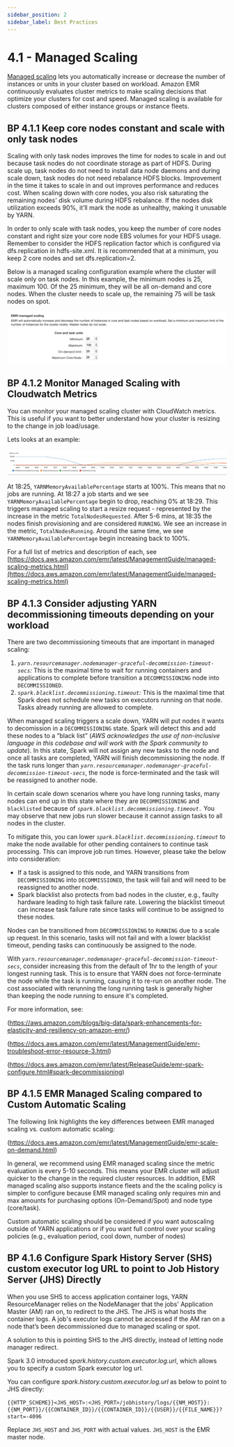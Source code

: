 ```yaml
---
sidebar_position: 2
sidebar_label: Best Practices
---
```


# 4.1 - Managed Scaling

[Managed scaling](https://docs.aws.amazon.com/emr/latest/ManagementGuide/emr-managed-scaling.html) lets you automatically increase or decrease the number of instances or units in your cluster based on workload. Amazon EMR continuously evaluates cluster metrics to make scaling decisions that optimize your clusters for cost and speed. Managed scaling is available for clusters composed of either instance groups or instance fleets.

## BP 4.1.1 Keep core nodes constant and scale with only task nodes

Scaling with only task nodes improves the time for nodes to scale in and out because task nodes do not coordinate storage as part of HDFS. During scale up, task nodes do not need to install data node daemons and during scale down, task nodes do not need rebalance HDFS blocks. Improvement in the time it takes to scale in and out improves performance and reduces cost. When scaling down with core nodes, you also risk saturating the remaining nodes' disk volume during HDFS rebalance. If the nodes disk utilization exceeds 90%, it’ll mark the node as unhealthy, making it unusable by YARN. 

In order to only scale with task nodes, you keep the number of core nodes constant and right size your core node EBS volumes for your HDFS usage. Remember to consider the HDFS replication factor which is configured via dfs.replication in hdfs-site.xml. It is recommended that at a minimum, you keep 2 core nodes and set dfs.replication=2. 

Below is a managed scaling configuration example where the cluster will scale only on task nodes. In this example, the minimum nodes is 25, maximum 100. Of the 25 minimum, they will be all on-demand and core nodes. When the cluster needs to scale up, the remaining 75 will be task nodes on spot. 

![BP - 1](images/bp-1.png)


## BP 4.1.2 Monitor Managed Scaling with Cloudwatch Metrics

You can monitor your managed scaling cluster with CloudWatch metrics. This is useful if you want to better understand how your cluster is resizing to the change in job load/usage. 

Lets looks at an example:

![!BP - 2](images/bp-3.png)

At 18:25, `YARNMemoryAvailablePercentage` starts at 100%. This means that no jobs are running. At 18:27 a job starts and we see `YARNMemoryAvailablePercentage` begin to drop, reaching 0% at 18:29. This triggers managed scaling to start a resize request - represented by the increase in the metric `TotalNodesRequested`. After 5-6 mins, at 18:35 the nodes finish provisioning and are considered `RUNNING`. We see an increase in the metric, `TotalNodesRunning`. Around the same time, we see `YARNMemoryAvailablePercentage` begin increasing back to 100%. 


For a full list of metrics and description of each, see
[https://docs.aws.amazon.com/emr/latest/ManagementGuide/managed-scaling-metrics.html](https://docs.aws.amazon.com/emr/latest/ManagementGuide/managed-scaling-metrics.html)

## BP 4.1.3 Consider adjusting YARN decommissioning timeouts depending on your workload

There are two decommissioning timeouts that are important in managed scaling:

1. *`yarn.resourcemanager.nodemanager-graceful-decommission-timeout-secs`:* This is the maximal time to wait for running containers and applications to complete before transition a `DECOMMISSIONING` node into `DECOMMISSIONED`.
2. *`spark.blacklist.decommissioning.timeout`:* This is the maximal time that Spark does not schedule new tasks on executors running on that node. Tasks already running are allowed to complete.

When managed scaling triggers a scale down, YARN will put nodes it wants to decomission in a `DECOMMISSIONING` state. Spark will detect this and add these nodes to a “black list” (_AWS acknowledges the use of non-inclusive language in this codebase and will work with the Spark community to update_). In this state, Spark will not assign any new tasks to the node and once all tasks are completed, YARN will finish decommissioning the node. If the task runs longer than *`yarn.resourcemanager.nodemanager-graceful-decommission-timeout-secs`*, the node is force-terminated and the task will be reassigned to another node.

In certain scale down scenarios where you have long running tasks, many nodes can end up in this state where they are `DECOMMISSIONING` and `blacklisted` because of *`spark.blacklist.decommissioning.timeout.`* You may observe that new jobs run slower because it cannot assign tasks to all nodes in the cluster.

To mitigate this, you can lower *`spark.blacklist.decommissioning.timeout`* to make the node available for other pending containers to continue task processing. This can improve job run times. However, please take the below into consideration:

* If a task is assigned to this node, and YARN transitions from `DECOMMISSIONING` into `DECOMMISSIONED`, the task will fail and will need to be reassigned to another node.
* Spark blacklist also protects from bad nodes in the cluster, e.g., faulty hardware leading to high task failure rate. Lowering the blacklist timeout can increase task failure rate since tasks will continue to be assigned to these nodes.

Nodes can be transitioned from `DECOMMISSIONING` to `RUNNING` due to a scale up request. In this scenario, tasks will not fail and with a lower blacklist timeout, pending tasks can continuously be assigned to the node.

With *`yarn.resourcemanager.nodemanager-graceful-decommission-timeout-secs`*, consider increasing this from the default of 1hr to the length of your longest running task. This is to ensure that YARN does not force-terminate the node while the task is running, causing it to re-run on another node. The cost associated with rerunning the long running task is generally higher than keeping the node running to ensure it's completed.

For more information, see:

(https://aws.amazon.com/blogs/big-data/spark-enhancements-for-elasticity-and-resiliency-on-amazon-emr/)

(https://docs.aws.amazon.com/emr/latest/ManagementGuide/emr-troubleshoot-error-resource-3.html)

(https://docs.aws.amazon.com/emr/latest/ReleaseGuide/emr-spark-configure.html#spark-decommissioning)


## BP 4.1.5 EMR Managed Scaling compared to Custom Automatic Scaling

The following link highlights the key differences between EMR managed scaling vs. custom automatic scaling:

(https://docs.aws.amazon.com/emr/latest/ManagementGuide/emr-scale-on-demand.html)

In general, we recommend using EMR managed scaling since the metric evaluation is every 5-10 seconds. This means your EMR cluster will adjust quicker to the change in the required cluster resources. In addition, EMR managed scaling also supports instance fleets and the the scaling policy is simpler to configure because EMR managed scaling only requires min and max amounts for purchasing options (On-Demand/Spot) and node type (core/task). 

Custom automatic scaling should be considered if you want autoscaling outside of YARN applications or if you want full control over your scaling policies (e.g., evaluation period, cool down, number of nodes)

## BP 4.1.6 Configure Spark History Server (SHS) custom executor log URL to point to Job History Server (JHS) Directly

When you use SHS to access application container logs, YARN ResourceManager relies on the NodeManager that the jobs' Application Master (AM) ran on, to redirect to the JHS. The JHS is what hosts the container logs. A job's executor logs cannot be accessed if the AM ran on a node that’s been decommissioned due to managed scaling or spot.

A solution to this is pointing SHS to the JHS directly, instead of letting node manager redirect. 

Spark 3.0 introduced *spark.history.custom.executor.log.url*, which allows you to specify a custom Spark executor log url.
 
You can configure *spark.history.custom.executor.log.url* as below to point to JHS directly:

```
{{HTTP_SCHEME}}<JHS_HOST>:<JHS_PORT>/jobhistory/logs/{{NM_HOST}}:{{NM_PORT}}/{{CONTAINER_ID}}/{{CONTAINER_ID}}/{{USER}}/{{FILE_NAME}}?start=-4096
```

Replace `JHS_HOST` and `JHS_PORT` with actual values. `JHS_HOST` is the EMR master node.
